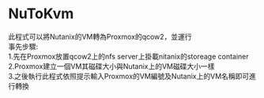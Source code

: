 # NuToKvm
此程式可以將Nutanix的VM轉為Proxmox的qcow2，並運行  
事先步驟:  
    1.先在Proxmox放置qcow2上的nfs server上掛載nitanix的storeage container  
    2.Proxmox建立一個VM其磁碟大小與Nutanix上的VM磁碟大小一樣  
    3.之後執行此程式依照提示輸入Proxmox的VM編號及Nutanix上的VM名稱即可進行轉換  
 
